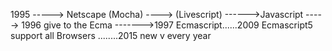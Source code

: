 1995 -----> Netscape (Mocha) ----> (Livescript) ------>Javascript ----->
1996 give to the Ecma ------->1997 Ecmascript......2009 Ecmascript5 support all Browsers ........2015 new v every year